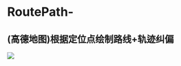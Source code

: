 # RoutePath-
## (高德地图)根据定位点绘制路线+轨迹纠偏

![][image-1]

[image-1]:	https://ooo.0o0.ooo/2017/06/21/594a33c7e4f8f.png